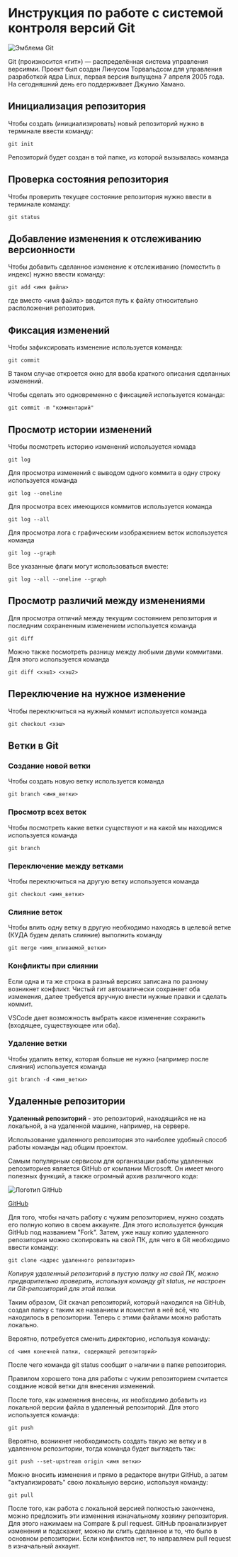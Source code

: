 # **Инструкция по работе с системой контроля версий Git**

![Эмблема Git](git.jpg)

Git (произносится «гит») — распределённая система управления версиями. Проект был создан Линусом Торвальдсом для управления разработкой ядра Linux, первая версия выпущена 7 апреля 2005 года. На сегодняшний день его поддерживает Джунио Хамано.

## Инициализация репозитория

Чтобы создать (инициализировать) новый репозиторий нужно в терминале ввести команду:

    git init

Репозиторий будет создан в той папке, из которой вызывалась команда

## Проверка состояния репозитория

Чтобы проверить текущее состояние репозитория нужно ввести в терминале команду:

    git status

## Добавление изменения к отслеживанию версионности

Чтобы добавить сделанное изменение к отслеживанию (поместить в индекс) нужно ввести команду:

    git add <имя файла>

где вместо <имя файла> вводится путь к файлу относительно расположения репозитория.

## Фиксация изменений

Чтобы зафиксировать изменение используется команда:

    git commit

В таком случае откроется окно для ввоба краткого описания сделанных изменений.

Чтобы сделать это одновременно с фиксацией используется команда:

    git commit -m "комментарий"

## Просмотр истории изменений

Чтобы посмотреть историю изменений используется комада

    git log

Для просмотра изменений с выводом одного коммита в одну строку используется команда

    git log --oneline

Для просмотра всех имеющихся коммитов используется команда

    git log --all

Для просмотра лога с графическим изображением веток используется команда

    git log --graph

Все указанные флаги могут использоваться вместе:

    git log --all --oneline --graph

## Просмотр различий между изменениями

Для просмотра отличий между текущим состоянием репозитория и последним сохраненным изменением используется команда

    git diff

Можно также посмотреть разницу между любыми двуми коммитами. Для этого используется команда

    git diff <хэш1> <хэш2>

## Переключение на нужное изменение

Чтобы переключиться на нужный коммит используется команда

    git checkout <хэш>

## Ветки в Git

### Создание новой ветки

Чтобы создать новую ветку используется команда

    git branch <имя_ветки>

### Просмотр всех веток

Чтобы посмотреть какие ветки существуют и на какой мы находимся используется команда

    git branch

### Переключение между ветками

Чтобы переключиться на другую ветку используется команда

    git checkout <имя_ветки>

### Слияние веток

Чтобы влить одну ветку в другую необходимо находясь в целевой ветке (КУДА будем делать слияние) выполнить команду

    git merge <имя_вливаемой_ветки>

### Конфликты при слиянии

Если одна и та же строка в разный версиях записана по разному возникнет конфликт.
Чистый гит автоматически сохраняет оба изменения, далее требуется вручную внести нужные правки и сделать коммит.

VSСode дает возможность выбрать какое изменение сохранить (входящее, существующее или оба).

### Удаление ветки

Чтобы удалить ветку, которая больше не нужно (например после слияния) используется команда

    git branch -d <имя_ветки>

## Удаленные репозитории

**Удаленный репозиторий** - это репозиторий, находящийся не на локальной, а на удаленной машине, например, на сервере. 

Использование удаленного репозитория это наиболее удобный способ работы команды над общим проектом.

Самым популярным сервисом для организации работы удаленных репозиториев является GitHub от компании Microsoft. Он имеет много полезных функций, а также огромный архив различного кода:

![Логотип GitHub](hublogo.JPG)

[GitHub](https://github.com/)

Для того, чтобы начать работу с чужим репозиторием, нужно создать его полную копию в своем аккаунте. Для этого используется функция GitHub под названием "Fork". Затем, уже нашу копию удаленного репозитория можно скопировать на свой ПК, для чего в Git необходимо ввести команду:

    git clone <адрес удаленного репозитория>

*Копируя удаленный репозиторий в пустую папку на свой ПК, можно предварительно проверить, используя команду git status, не настроен ли Git-репозиторий для этой папки.*

Таким образом, Git скачал репозиторий, который находился на GitHub, создал папку с таким же названием и поместил в неё всё, что находилось в репозитории. Теперь с этими файлами можно работать локально.

Вероятно, потребуется сменить директорию, используя команду:

    cd <имя конечной папки, содержащей репозиторий>

После чего команда git status сообщит о наличии в папке репозитория.

Правилом хорошего тона для работы с чужим репозиторием считается создание новой ветки для внесения изменений.

После того, как изменения внесены, их необходимо добавить из локальной версии файла в удаленный репозиторий. Для этого используется команда:

    git push

Вероятно, возникнет необходимость создать такую же ветку и в удаленном репозитории, тогда команда будет выглядеть так:

    git push --set-upstream origin <имя ветки>

Можно вносить изменения и прямо в редакторе внутри GitHub, а затем "актуализировать" свою локальную версию, используя команду:

    git pull

После того, как работа с локальной версией полностью закончена, можно предложить эти изменения изначальному хозяину репозитория. Для этого нажимаем на Compare & pull request.
GitHub проанализирует изменения и подскажет, можно ли слить сделанное и то, что было в основном репозитории. Если конфликтов нет, то направляем pull request в изначальный аккаунт.

